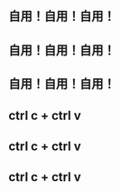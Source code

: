 ## 自用！自用！自用！

## 自用！自用！自用！

## 自用！自用！自用！


## ctrl c + ctrl v

## ctrl c + ctrl v

## ctrl c + ctrl v
